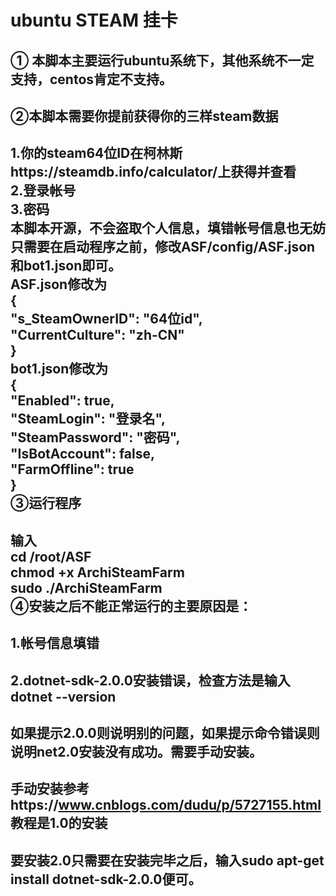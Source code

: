 ubuntu STEAM 挂卡
===
① 本脚本主要运行ubuntu系统下，其他系统不一定支持，centos肯定不支持。
---
②本脚本需要你提前获得你的三样steam数据
---
1.你的steam64位ID在柯林斯https://steamdb.info/calculator/上获得并查看 <br>
2.登录帐号<br>
3.密码<br>
本脚本开源，不会盗取个人信息，填错帐号信息也无妨<br>
只需要在启动程序之前，修改ASF/config/ASF.json和bot1.json即可。<br>
ASF.json修改为<br>
{<br>
  "s_SteamOwnerID": "64位id",<br>
  "CurrentCulture": "zh-CN"<br>
}<br>
bot1.json修改为<br>
{<br>
  "Enabled": true,<br>
  "SteamLogin": "登录名",<br>
  "SteamPassword": "密码",<br>
  "IsBotAccount": false,<br>
  "FarmOffline": true<br>
}<br>
③运行程序
---
输入 <br>
cd /root/ASF<br>
chmod +x ArchiSteamFarm<br>
sudo ./ArchiSteamFarm<br>
④安装之后不能正常运行的主要原因是：<br>
---
1.帐号信息填错<br>
---
2.dotnet-sdk-2.0.0安装错误，检查方法是输入dotnet --version<br>
---
如果提示2.0.0则说明别的问题，如果提示命令错误则说明net2.0安装没有成功。需要手动安装。<br>
---
手动安装参考https://www.cnblogs.com/dudu/p/5727155.html 教程是1.0的安装 <br>
---
要安装2.0只需要在安装完毕之后，输入sudo apt-get install dotnet-sdk-2.0.0便可。<br>
--
